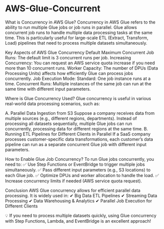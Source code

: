 # AWS-Glue-Concurrent

What is Concurrency in AWS Glue?
Concurrency in AWS Glue refers to the ability to run multiple Glue jobs or job runs in parallel. Glue allows concurrent job runs to handle multiple data processing tasks at the same time. This is particularly useful for large-scale ETL (Extract, Transform, Load) pipelines that need to process multiple datasets simultaneously.


Key Aspects of AWS Glue Concurrency
Default Maximum Concurrent Job Runs: The default limit is 3 concurrent runs per job.
Increasing Concurrency: You can request an AWS service quota increase if you need more than 10 concurrent runs.
Worker Capacity: The number of DPUs (Data Processing Units) affects how efficiently Glue can process jobs concurrently.
Job Execution Mode:
Standard: One job instance runs at a time.
Concurrent Runs: Multiple instances of the same job can run at the same time with different input parameters.

Where is Glue Concurrency Used?
Glue concurrency is useful in various real-world data processing scenarios, such as:

A. Parallel Data Ingestion from S3
Suppose a company receives data from multiple sources (e.g., different regions, departments).
Instead of processing all datasets sequentially, multiple Glue jobs can run concurrently, processing data for different regions at the same time.
B. Running ETL Pipelines for Different Clients in Parallel
If a SaaS company processes customer-specific data transformations, each customer’s data pipeline can run as a separate concurrent Glue job with different input parameters.


How to Enable Glue Job Concurrency?
To run Glue jobs concurrently, you need to:
✅ Use Step Functions or EventBridge to trigger multiple jobs simultaneously.
✅ Pass different input parameters (e.g., S3 locations) to each Glue job.
✅ Optimize DPUs and worker allocation to handle the load.
✅ Increase concurrency limits if needed (AWS service quota request).


Conclusion
AWS Glue concurrency allows for efficient parallel data processing. It is widely used in:
✔ Big Data ETL Pipelines
✔ Streaming Data Processing
✔ Data Warehousing & Analytics
✔ Parallel Job Execution for Different Clients

💡 If you need to process multiple datasets quickly, using Glue concurrency with Step Functions, Lambda, and EventBridge is an excellent approach! 

